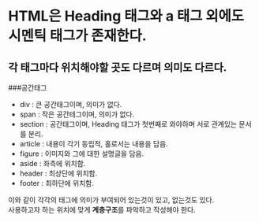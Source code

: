 # HTML은 Heading 태그와 a 태그 외에도 시멘틱 태그가 존재한다.
## 각 태그마다 위치해야할 곳도 다르며 의미도 다르다.  

###공간태그    

-  div : 큰 공간태그이며, 의미가 없다.
-  span : 작은 공간테그이며, 의미가 없다.
-  section : 공간태그이며, Heading 태그가 첫번째로 와야하며 서로 관계있는 문서를 분리.
-  article : 내용이 각기 동립적, 홀로서는 내용을 담음.
-  figure : 이미지와 그에 대한 설명글을 담음.
-  aside : 좌측에 위치함. 
-  header : 최상단에 위치함.
-  footer :  최하단에 위치함.
  
이와 같이 각각의 태그에 의미가 부여되어 있는것이 있고, 없는것도 있다.  
사용하고자 하는 위치에 맞게 **계층구조**를 파악하고 작성해야 한다.  
